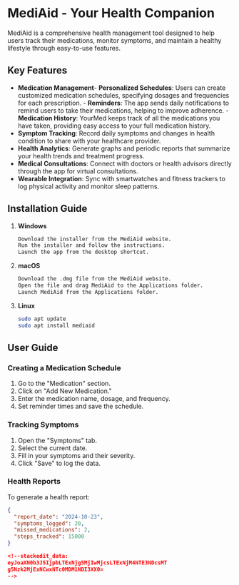 
# MediAid - Your Health Companion

MediAid is a comprehensive health management tool designed to help users track their medications, monitor symptoms, and maintain a healthy lifestyle through easy-to-use features.

## Key Features

- **Medication Management**- **Personalized Schedules**: Users can create customized medication schedules, specifying dosages and frequencies for each prescription. - **Reminders**: The app sends daily notifications to remind users to take their medications, helping to improve adherence. - **Medication History**: YourMed keeps track of all the medications you have taken, providing easy access to your full medication history.
- **Symptom Tracking**: Record daily symptoms and changes in health condition to share with your healthcare provider.
- **Health Analytics**: Generate graphs and periodic reports that summarize your health trends and treatment progress.
- **Medical Consultations**: Connect with doctors or health advisors directly through the app for virtual consultations.
- **Wearable Integration**: Sync with smartwatches and fitness trackers to log physical activity and monitor sleep patterns.

## Installation Guide

1. **Windows**
    ```bash
    Download the installer from the MediAid website.
    Run the installer and follow the instructions.
    Launch the app from the desktop shortcut.
    ```

2. **macOS**
    ```bash
    Download the .dmg file from the MediAid website.
    Open the file and drag MediAid to the Applications folder.
    Launch MediAid from the Applications folder.
    ```

3. **Linux**
    ```bash
    sudo apt update
    sudo apt install mediaid
    ```

## User Guide

### Creating a Medication Schedule
1. Go to the "Medication" section.
2. Click on "Add New Medication."
3. Enter the medication name, dosage, and frequency.
4. Set reminder times and save the schedule.

### Tracking Symptoms
1. Open the "Symptoms" tab.
2. Select the current date.
3. Fill in your symptoms and their severity.
4. Click "Save" to log the data.

### Health Reports
To generate a health report:
```json
{
  "report_date": "2024-10-23",
  "symptoms_logged": 20,
  "missed_medications": 2,
  "steps_tracked": 15000
}

<!--stackedit_data:
eyJoaXN0b3J5IjpbLTExNjg5MjIwMjcsLTExNjM4NTE3NDcsMT
g5Nzk2MjExNCwxNTc0MDM1NDI3XX0=
-->